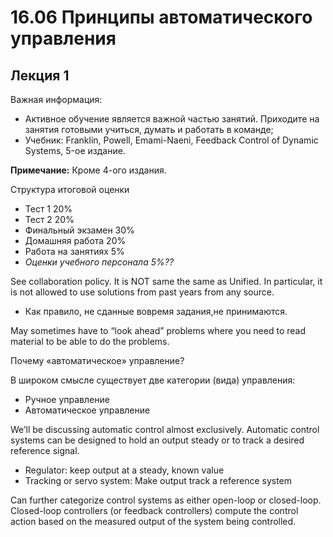 # 16.06 Принципы автоматического управления

## Лекция 1


Важная информация:

* Активное обучение является важной частью занятий. Приходите на занятия готовыми учиться, думать и работать в команде;
* Учебник: Franklin, Powell, Emami-Naeni, Feedback Control of Dynamic Systems, 5-ое издание.

**Примечание:** Кроме 4-ого издания.

Структура итоговой оценки

 * Тест 1 20%
 * Тест 2 20%
 * Финальный  экзамен 30%
 * Домашняя работа 20%
 * Работа на занятиях 5%
 * *Оценки учебного персонала  5%??*

See collaboration policy. It is NOT same the same as Unified. In particular, it is not allowed to use 
solutions from past years from any source.

- Как правило, не сданные вовремя задания,не принимаются.

May sometimes have to “look ahead” problems where you need to read material to be able to do the 
problems.

Почему «автоматическое» управление?

В широком смысле существует две категории (вида) управления:

* Ручное управление
* Автоматическое управление

We’ll be discussing automatic control almost exclusively. Automatic control systems can be designed to hold 
an output steady or to track a desired reference signal.

* Regulator: keep output at a steady, known value 
* Tracking or servo system: Make output track a reference system

Can further categorize control systems as either open-loop or closed-loop. Closed-loop controllers (or feedback 
controllers) compute the control action based on the measured output of the system being controlled.




